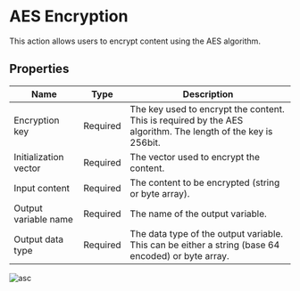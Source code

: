 # AES Encryption

This action allows users to encrypt content using the AES algorithm.



## Properties

| Name                 | Type     | Description                         |
|----------------------|----------|-------------------------------------|
|   Encryption key              | Required | The key used to encrypt the content. This is required by the AES algorithm. The length of the key is 256bit.                                    |
|  Initialization vector          | Required |  The vector used to encrypt the content.  |
| Input content    | Required |  The content to be encrypted (string or byte array). |
| Output variable name | Required | The name of the output variable. |
| Output data type | Required | The data type of the output variable. This can be either a string (base 64 encoded) or byte array. |


![asc](https://profitbasedocs.blob.core.windows.net/flowimages/asc-enc.png)